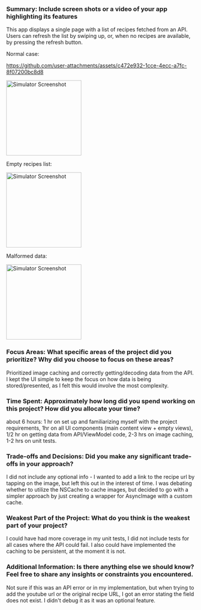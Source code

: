 ### Summary: Include screen shots or a video of your app highlighting its features

This app displays a single page with a list of recipes fetched from an API. Users can refresh the list by swiping up, or, when no recipes are available, by pressing the refresh button.

Normal case:  

https://github.com/user-attachments/assets/c472e932-1cce-4ecc-a7fc-8f07200bc8d8

<img src="https://github.com/user-attachments/assets/596edcca-928a-4e09-8002-06254ff06b80" alt="Simulator Screenshot" width="200" />  

Empty recipes list:  

<img src="https://github.com/user-attachments/assets/1dd94662-dd97-484c-af54-ead273e248c1" alt="Simulator Screenshot" width="200" />  

Malformed data:  

<img src="https://github.com/user-attachments/assets/e3ef37da-8a4b-492a-b008-54a8e89236b7" alt="Simulator Screenshot" width="200" />



### Focus Areas: What specific areas of the project did you prioritize? Why did you choose to focus on these areas?
Prioritized image caching and correctly getting/decoding data from the API. I kept the UI simple to keep the focus on how data is being stored/presented, as I felt this would involve the most complexity.

### Time Spent: Approximately how long did you spend working on this project? How did you allocate your time?

about 6 hours: 1 hr on set up and familiarizing myself with the project requirements, 1hr on all UI components
(main content view + empty views), 1/2 hr on getting data from API/ViewModel code, 2-3 hrs on image caching, 1-2 hrs on unit tests.

### Trade-offs and Decisions: Did you make any significant trade-offs in your approach?
I did not include any optional info - I wanted to add a link to the recipe url by tapping on the image, but left this out in the interest of time.
I was debating whether to utilize the NSCache to cache images, but decided to go with a simpler approach by just creating a wrapper for AsyncImage with a custom cache.

### Weakest Part of the Project: What do you think is the weakest part of your project?
I could have had more coverage in my unit tests, I did not include tests for all cases where the API could fail. I also could have implemented the caching to be persistent, at the moment it is not.

### Additional Information: Is there anything else we should know? Feel free to share any insights or constraints you encountered.
Not sure if this was an API error or in my implementation, but when trying to add the youtube url or the original recipe URL, I got an error stating the field does not exist. I didn't debug it as it was an optional feature.


